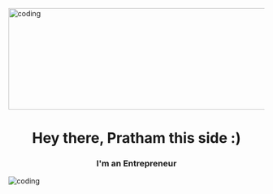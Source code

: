<p><img align="centre" height="200" width="1000" src="https://media.giphy.com/media/NKEt9elQ5cR68/giphy.gif" alt="coding" /></p>

<h1 align="center">Hey there, Pratham this side :)</h1>
<h3 align="center">I'm an Entrepreneur</h3>
<p><img align="middle" src="https://media.giphy.com/media/GkD4U3VfiIbzcBhQNu/giphy.gif" alt="coding" /></p>
